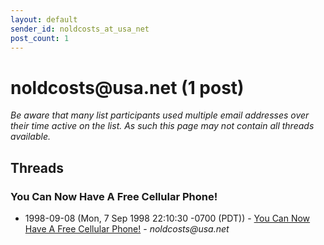```yaml
---
layout: default
sender_id: noldcosts_at_usa_net
post_count: 1
---
```


# noldcosts<span>@</span>usa.net (1 post)

_Be aware that many list participants used multiple email addresses over their time active on the list. As such this page may not contain all threads available._

## Threads

### You Can Now Have A Free Cellular Phone!
+ 1998-09-08 (Mon, 7 Sep 1998 22:10:30 -0700 (PDT)) - [You Can Now Have A Free Cellular Phone!](/archive/1998/09/bcc0569e10a9303de3c58fc671a924577f5c4f44ba5129306381e746673cf7c1) - _noldcosts@usa.net_

